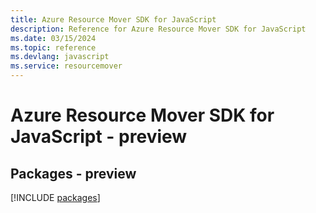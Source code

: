 ```yaml
---
title: Azure Resource Mover SDK for JavaScript
description: Reference for Azure Resource Mover SDK for JavaScript
ms.date: 03/15/2024
ms.topic: reference
ms.devlang: javascript
ms.service: resourcemover
---
```

# Azure Resource Mover SDK for JavaScript - preview
## Packages - preview
[!INCLUDE [packages](resource-mover-index.md)]